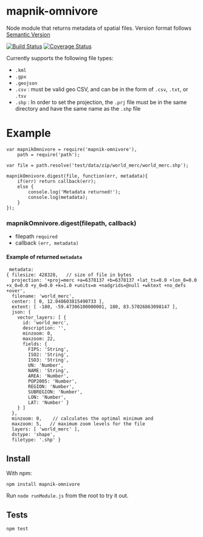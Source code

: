 # mapnik-omnivore
Node module that returns metadata of spatial files.
Version format follows [Semantic Version](http://semver.org/)

[![Build Status](https://travis-ci.org/mapbox/mapnik-omnivore.svg?branch=master)](https://travis-ci.org/mapbox/mapnik-omnivore) [![Coverage Status](https://coveralls.io/repos/mapbox/mapnik-omnivore/badge.png)](https://coveralls.io/r/mapbox/mapnik-omnivore)

Currently supports the following file types:
- `.kml`
- `.gpx`
- `.geojson`
- `.csv` : must be valid geo CSV, and can be in the form of `.csv`, `.txt`, or `.tsv`
- `.shp` : In order to set the projection, the `.prj` file must be in the same directory and have the same name as the `.shp` file


# Example

```
var mapnikOmnivore = require('mapnik-omnivore'),
    path = require('path');

var file = path.resolve('test/data/zip/world_merc/world_merc.shp');

mapnikOmnivore.digest(file, function(err, metadata){
	if(err) return callback(err);
	else {
		console.log('Metadata returned!');
		console.log(metadata);
	}
});
```


### mapnikOmnivore.digest(filepath, callback)
- filepath `required`
- callback `(err, metadata)`


#### Example of returned `metadata`
```
 metadata: 
{ filesize: 428328,   // size of file in bytes
  projection: '+proj=merc +a=6378137 +b=6378137 +lat_ts=0.0 +lon_0=0.0 +x_0=0.0 +y_0=0.0 +k=1.0 +units=m +nadgrids=@null +wktext +no_defs +over',
  filename: 'world_merc',
  center: [ 0, 12.048603815490733 ],
  extent: [ -180, -59.47306100000001, 180, 83.57026863098147 ],
  json: { 
  	vector_layers: [ { 
      id: 'world_merc',
      description: '',
      minzoom: 0,
      maxzoom: 22,
      fields: { 
        FIPS: 'String',
        ISO2: 'String',
        ISO3: 'String',
        UN: 'Number',
        NAME: 'String',
        AREA: 'Number',
        POP2005: 'Number',
        REGION: 'Number',
        SUBREGION: 'Number',
        LON: 'Number',
        LAT: 'Number' } 
    } ] 
  },
  minzoom: 0,    // calculates the optimal minimum and
  maxzoom: 5,   // maximum zoom levels for the file
  layers: [ 'world_merc' ],
  dstype: 'shape',
  filetype: '.shp' }
```

## Install
With npm:
```
npm install mapnik-omnivore
```


Run `node runModule.js` from the root to try it out.


## Tests
`npm test`

